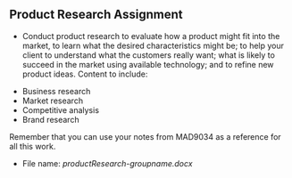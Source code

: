 ## Product Research Assignment

- Conduct product research to evaluate how a product might fit into the  market, to learn what the desired characteristics might be; to help your client to understand what the customers really want; what is likely to succeed in the market using available technology; and to refine new product ideas. Content to include: 

* Business research
* Market research
* Competitive analysis
* Brand research

Remember that you can use your notes from MAD9034 as a reference for all this work.

- File name: _productResearch-groupname.docx_
